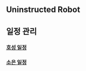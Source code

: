 ## Uninstructed Robot


## 일정 관리

#### [호성 일정](https://github.com/choibigo/uninstructed_robot/blob/main/docs/md/hosung.md)
#### [소은 일정](https://github.com/choibigo/uninstructed_robot/blob/main/docs/md/soeugn.md)